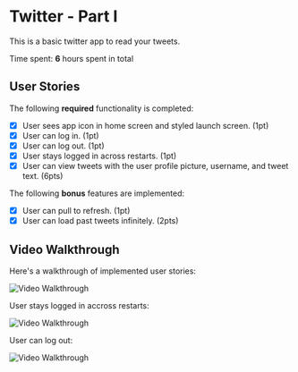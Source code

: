 # Twitter - Part I

This is a basic twitter app to read your tweets.

Time spent: **6** hours spent in total

## User Stories

The following **required** functionality is completed:

- [x] User sees app icon in home screen and styled launch screen. (1pt)
- [x] User can log in. (1pt)
- [x] User can log out. (1pt)
- [x] User stays logged in across restarts. (1pt)
- [x] User can view tweets with the user profile picture, username, and tweet text. (6pts)

The following **bonus** features are implemented:

- [x] User can pull to refresh. (1pt)
- [x] User can load past tweets infinitely. (2pts)

## Video Walkthrough

Here's a walkthrough of implemented user stories:

<img src='http://g.recordit.co/yahgI5pY1c.gif' title='Video Walkthrough' width='' alt='Video Walkthrough' />

User stays logged in accross restarts:

<img src='http://g.recordit.co/p6OpFyjN4C.gif' title='Video Walkthrough' width='' alt='Video Walkthrough' />

User can log out:

<img src='http://g.recordit.co/1R6gbuQQT7.gif' title='Video Walkthrough' width='' alt='Video Walkthrough' />
